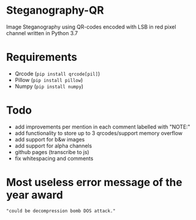 # Steganography-QR
Image Steganography using QR-codes encoded with LSB in red pixel channel written in Python 3.7

# Requirements
- Qrcode (`pip install qrcode[pil]`)
- Pillow (`pip install pillow`)
- Numpy (`pip install numpy`)

# Todo
- add improvements per mention in each comment labelled with "NOTE:"
- add functionality to store up to 3 qrcodes/support memory overflow 
- add support for b&w images
- add support for alpha channels
- github pages (transcribe to js)
- fix whitespacing and comments

# Most useless error message of the year award
`"could be decompression bomb DOS attack."`
